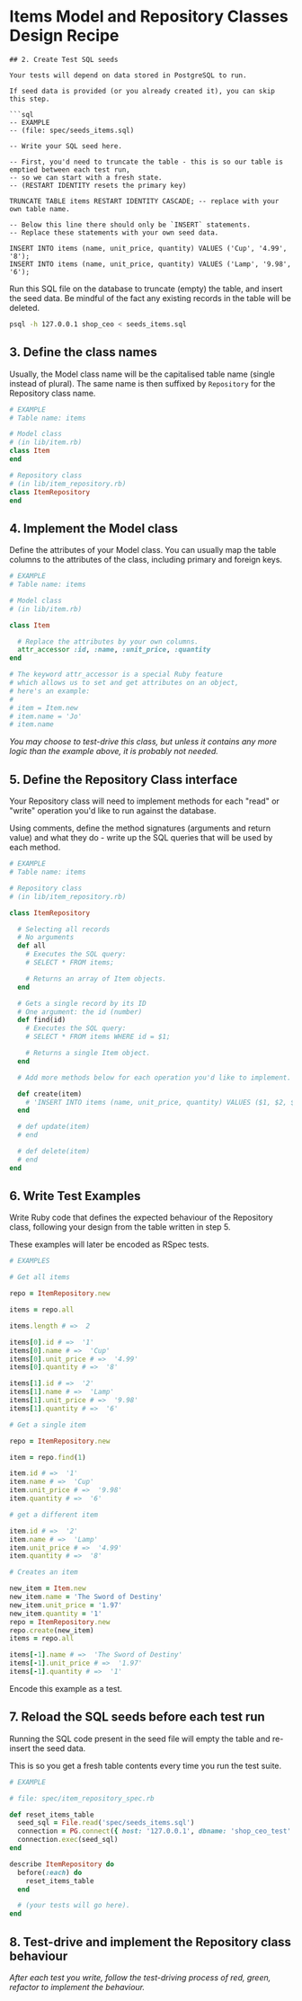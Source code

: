 # Items Model and Repository Classes Design Recipe
```
## 2. Create Test SQL seeds

Your tests will depend on data stored in PostgreSQL to run.

If seed data is provided (or you already created it), you can skip this step.

```sql
-- EXAMPLE
-- (file: spec/seeds_items.sql)

-- Write your SQL seed here. 

-- First, you'd need to truncate the table - this is so our table is emptied between each test run,
-- so we can start with a fresh state.
-- (RESTART IDENTITY resets the primary key)

TRUNCATE TABLE items RESTART IDENTITY CASCADE; -- replace with your own table name.

-- Below this line there should only be `INSERT` statements.
-- Replace these statements with your own seed data.

INSERT INTO items (name, unit_price, quantity) VALUES ('Cup', '4.99', '8');
INSERT INTO items (name, unit_price, quantity) VALUES ('Lamp', '9.98', '6');
```

Run this SQL file on the database to truncate (empty) the table, and insert the seed data. Be mindful of the fact any existing records in the table will be deleted.

```bash
psql -h 127.0.0.1 shop_ceo < seeds_items.sql
```

## 3. Define the class names

Usually, the Model class name will be the capitalised table name (single instead of plural). The same name is then suffixed by `Repository` for the Repository class name.

```ruby
# EXAMPLE
# Table name: items

# Model class
# (in lib/item.rb)
class Item
end

# Repository class
# (in lib/item_repository.rb)
class ItemRepository
end
```

## 4. Implement the Model class

Define the attributes of your Model class. You can usually map the table columns to the attributes of the class, including primary and foreign keys.

```ruby
# EXAMPLE
# Table name: items

# Model class
# (in lib/item.rb)

class Item

  # Replace the attributes by your own columns.
  attr_accessor :id, :name, :unit_price, :quantity
end

# The keyword attr_accessor is a special Ruby feature
# which allows us to set and get attributes on an object,
# here's an example:
#
# item = Item.new
# item.name = 'Jo'
# item.name
```

*You may choose to test-drive this class, but unless it contains any more logic than the example above, it is probably not needed.*

## 5. Define the Repository Class interface

Your Repository class will need to implement methods for each "read" or "write" operation you'd like to run against the database.

Using comments, define the method signatures (arguments and return value) and what they do - write up the SQL queries that will be used by each method.

```ruby
# EXAMPLE
# Table name: items

# Repository class
# (in lib/item_repository.rb)

class ItemRepository

  # Selecting all records
  # No arguments
  def all
    # Executes the SQL query:
    # SELECT * FROM items;

    # Returns an array of Item objects.
  end

  # Gets a single record by its ID
  # One argument: the id (number)
  def find(id)
    # Executes the SQL query:
    # SELECT * FROM items WHERE id = $1;

    # Returns a single Item object.
  end

  # Add more methods below for each operation you'd like to implement.

  def create(item)
    # 'INSERT INTO items (name, unit_price, quantity) VALUES ($1, $2, $3);'
  end

  # def update(item)
  # end

  # def delete(item)
  # end
end
```

## 6. Write Test Examples

Write Ruby code that defines the expected behaviour of the Repository class, following your design from the table written in step 5.

These examples will later be encoded as RSpec tests.

```ruby
# EXAMPLES

# Get all items

repo = ItemRepository.new

items = repo.all

items.length # =>  2

items[0].id # =>  '1'
items[0].name # =>  'Cup'
items[0].unit_price # =>  '4.99'
items[0].quantity # =>  '8'

items[1].id # =>  '2'
items[1].name # =>  'Lamp'
items[1].unit_price # =>  '9.98'
items[1].quantity # =>  '6'

# Get a single item

repo = ItemRepository.new

item = repo.find(1)

item.id # =>  '1'
item.name # =>  'Cup'
item.unit_price # =>  '9.98'
item.quantity # =>  '6'

# get a different item

item.id # =>  '2'
item.name # =>  'Lamp'
item.unit_price # =>  '4.99'
item.quantity # =>  '8'

# Creates an item

new_item = Item.new
new_item.name = 'The Sword of Destiny'
new_item.unit_price = '1.97'
new_item.quantity = '1'
repo = ItemRepository.new
repo.create(new_item)
items = repo.all

items[-1].name # =>  'The Sword of Destiny'
items[-1].unit_price # =>  '1.97'
items[-1].quantity # =>  '1'

```

Encode this example as a test.

## 7. Reload the SQL seeds before each test run

Running the SQL code present in the seed file will empty the table and re-insert the seed data.

This is so you get a fresh table contents every time you run the test suite.

```ruby
# EXAMPLE

# file: spec/item_repository_spec.rb

def reset_items_table
  seed_sql = File.read('spec/seeds_items.sql')
  connection = PG.connect({ host: '127.0.0.1', dbname: 'shop_ceo_test' })
  connection.exec(seed_sql)
end

describe ItemRepository do
  before(:each) do 
    reset_items_table
  end

  # (your tests will go here).
end
```

## 8. Test-drive and implement the Repository class behaviour

_After each test you write, follow the test-driving process of red, green, refactor to implement the behaviour._